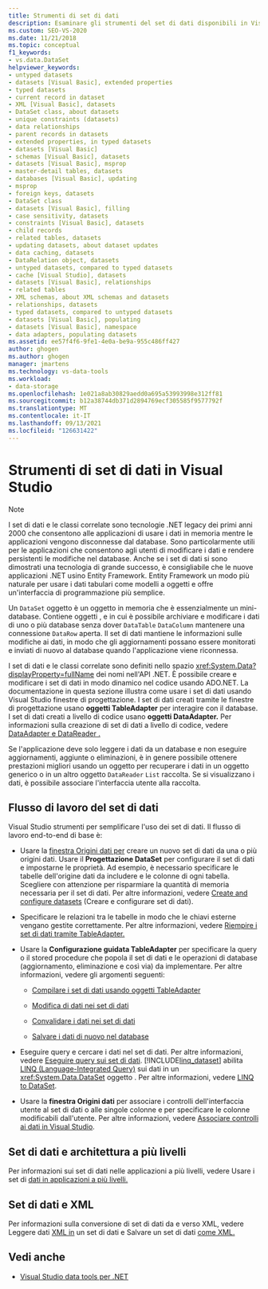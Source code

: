 ```yaml
---
title: Strumenti di set di dati
description: Esaminare gli strumenti del set di dati disponibili in Visual Studio. Informazioni sul flusso di lavoro del set di dati, sui set di dati e sull'architettura a più livelli, sui set di dati e su XML.
ms.custom: SEO-VS-2020
ms.date: 11/21/2018
ms.topic: conceptual
f1_keywords:
- vs.data.DataSet
helpviewer_keywords:
- untyped datasets
- datasets [Visual Basic], extended properties
- typed datasets
- current record in dataset
- XML [Visual Basic], datasets
- DataSet class, about datasets
- unique constraints (datasets)
- data relationships
- parent records in datasets
- extended properties, in typed datasets
- datasets [Visual Basic]
- schemas [Visual Basic], datasets
- datasets [Visual Basic], msprop
- master-detail tables, datasets
- databases [Visual Basic], updating
- msprop
- foreign keys, datasets
- DataSet class
- datasets [Visual Basic], filling
- case sensitivity, datasets
- constraints [Visual Basic], datasets
- child records
- related tables, datasets
- updating datasets, about dataset updates
- data caching, datasets
- DataRelation object, datasets
- untyped datasets, compared to typed datasets
- cache [Visual Studio], datasets
- datasets [Visual Basic], relationships
- related tables
- XML schemas, about XML schemas and datasets
- relationships, datasets
- typed datasets, compared to untyped datasets
- datasets [Visual Basic], populating
- datasets [Visual Basic], namespace
- data adapters, populating datasets
ms.assetid: ee57f4f6-9fe1-4e0a-be9a-955c486ff427
author: ghogen
ms.author: ghogen
manager: jmartens
ms.technology: vs-data-tools
ms.workload:
- data-storage
ms.openlocfilehash: 1e021a8ab30829aedd0a695a53993998e312ff81
ms.sourcegitcommit: b12a38744db371d2894769ecf305585f9577792f
ms.translationtype: MT
ms.contentlocale: it-IT
ms.lasthandoff: 09/13/2021
ms.locfileid: "126631422"
---
```

# <a name="dataset-tools-in-visual-studio"></a>Strumenti di set di dati in Visual Studio

> [!NOTE]
> I set di dati e le classi correlate sono tecnologie .NET legacy dei primi anni 2000 che consentono alle applicazioni di usare i dati in memoria mentre le applicazioni vengono disconnesse dal database. Sono particolarmente utili per le applicazioni che consentono agli utenti di modificare i dati e rendere persistenti le modifiche nel database. Anche se i set di dati si sono dimostrati una tecnologia di grande successo, è consigliabile che le nuove applicazioni .NET usino Entity Framework. Entity Framework un modo più naturale per usare i dati tabulari come modelli a oggetti e offre un'interfaccia di programmazione più semplice.

Un `DataSet` oggetto è un oggetto in memoria che è essenzialmente un mini-database. Contiene oggetti , e in cui è possibile archiviare e modificare i dati di uno o più database senza dover `DataTable` `DataColumn` mantenere una connessione `DataRow` aperta. Il set di dati mantiene le informazioni sulle modifiche ai dati, in modo che gli aggiornamenti possano essere monitorati e inviati di nuovo al database quando l'applicazione viene riconnessa.

I set di dati e le classi correlate sono definiti nello spazio <xref:System.Data?displayProperty=fullName> dei nomi nell'API .NET. È possibile creare e modificare i set di dati in modo dinamico nel codice usando ADO.NET. La documentazione in questa sezione illustra come usare i set di dati usando Visual Studio finestre di progettazione. I set di dati creati tramite le finestre di progettazione usano **oggetti TableAdapter** per interagire con il database. I set di dati creati a livello di codice usano **oggetti DataAdapter.** Per informazioni sulla creazione di set di dati a livello di codice, vedere [DataAdapter e DataReader .](/dotnet/framework/data/adonet/dataadapters-and-datareaders)

Se l'applicazione deve solo leggere i dati da un database e non eseguire aggiornamenti, aggiunte o eliminazioni, è in genere possibile ottenere prestazioni migliori usando un oggetto per recuperare i dati in un oggetto generico o in un altro oggetto `DataReader` `List` raccolta. Se si visualizzano i dati, è possibile associare l'interfaccia utente alla raccolta.

## <a name="dataset-workflow"></a>Flusso di lavoro del set di dati

Visual Studio strumenti per semplificare l'uso dei set di dati. Il flusso di lavoro end-to-end di base è:

- Usare la [finestra Origini dati per](add-new-data-sources.md#data-sources-window) creare un nuovo set di dati da una o più origini dati. Usare il **Progettazione DataSet** per configurare il set di dati e impostarne le proprietà. Ad esempio, è necessario specificare le tabelle dell'origine dati da includere e le colonne di ogni tabella. Scegliere con attenzione per risparmiare la quantità di memoria necessaria per il set di dati. Per altre informazioni, vedere [Create and configure datasets](../data-tools/create-and-configure-datasets-in-visual-studio.md) (Creare e configurare set di dati).

- Specificare le relazioni tra le tabelle in modo che le chiavi esterne vengano gestite correttamente. Per altre informazioni, vedere [Riempire i set di dati tramite TableAdapter.](../data-tools/fill-datasets-by-using-tableadapters.md)

- Usare la **Configurazione guidata TableAdapter** per specificare la query o il stored procedure che popola il set di dati e le operazioni di database (aggiornamento, eliminazione e così via) da implementare. Per altre informazioni, vedere gli argomenti seguenti:

  - [Compilare i set di dati usando oggetti TableAdapter](../data-tools/fill-datasets-by-using-tableadapters.md)

  - [Modifica di dati nei set di dati](../data-tools/edit-data-in-datasets.md)

  - [Convalidare i dati nei set di dati](../data-tools/validate-data-in-datasets.md)

  - [Salvare i dati di nuovo nel database](../data-tools/save-data-back-to-the-database.md)

- Eseguire query e cercare i dati nel set di dati. Per altre informazioni, vedere [Eseguire query sui set di dati](../data-tools/query-datasets.md). [!INCLUDE[linq_dataset](../data-tools/includes/linq_dataset_md.md)] abilita [LINQ (Language-Integrated Query)](/dotnet/csharp/linq/) sui dati in un <xref:System.Data.DataSet> oggetto . Per altre informazioni, vedere [LINQ to DataSet](/dotnet/framework/data/adonet/linq-to-dataset).

- Usare la **finestra Origini dati** per associare i controlli dell'interfaccia utente al set di dati o alle singole colonne e per specificare le colonne modificabili dall'utente. Per altre informazioni, vedere [Associare controlli ai dati in Visual Studio](../data-tools/bind-controls-to-data-in-visual-studio.md).

## <a name="datasets-and-n-tier-architecture"></a>Set di dati e architettura a più livelli

Per informazioni sui set di dati nelle applicazioni a più livelli, vedere Usare i set di [dati in applicazioni a più livelli.](../data-tools/work-with-datasets-in-n-tier-applications.md)

## <a name="datasets-and-xml"></a>Set di dati e XML

Per informazioni sulla conversione di set di dati da e verso XML, vedere Leggere dati [XML in](../data-tools/read-xml-data-into-a-dataset.md) un set di dati e Salvare un set di dati [come XML.](../data-tools/save-a-dataset-as-xml.md)

## <a name="see-also"></a>Vedi anche

- [Visual Studio data tools per .NET](../data-tools/visual-studio-data-tools-for-dotnet.md)
